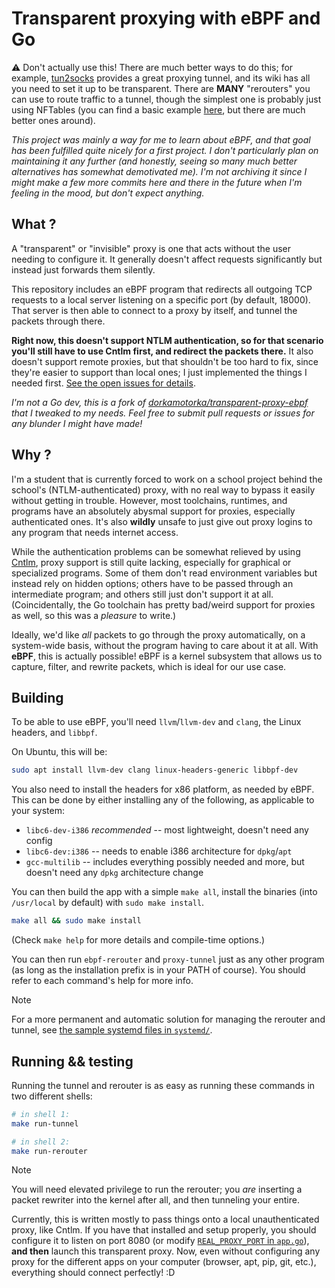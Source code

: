 # Transparent proxying with eBPF and Go

⚠️ Don't actually use this! There are much better ways to do this; for example,
[tun2socks](https://github.com/xjasonlyu/tun2socks) provides a great proxying
tunnel, and its wiki has all you need to set it up to be transparent. There are
**MANY** "rerouters" you can use to route traffic to a tunnel, though the
simplest one is probably just using NFTables (you can find a basic example
[here](https://gist.github.com/Blokyk/00b8a9283f770db7113ddad64adbe519), but
there are much better ones around).

*This project was mainly a way for me to learn about eBPF, and that goal has
been fulfilled quite nicely for a first project. I don't particularly plan
on maintaining it any further (and honestly, seeing so many much better
alternatives has somewhat demotivated me). I'm not archiving it since I might
make a few more commits here and there in the future when I'm feeling in the
mood, but don't expect anything.*

## What ?

A "transparent" or "invisible" proxy is one that acts without the user needing
to configure it. It generally doesn't affect requests significantly but instead
just forwards them silently.

This repository includes an eBPF program that redirects all outgoing TCP
requests to a local server listening on a specific port (by default,
18000). That server is then able to connect to a proxy by itself, and
tunnel the packets through there.

**Right now, this doesn't support NTLM authentication, so for that
scenario you'll still have to use Cntlm first, and redirect the packets
there.** It also doesn't support remote proxies, but that shouldn't be too
hard to fix, since they're easier to support than local ones; I just
implemented the things I needed first. [See the open issues for details](https://github.com/Blokyk/transparent-proxy-ebpf/issues).

*I'm not a Go dev, this is a fork of [dorkamotorka/transparent-proxy-ebpf](https://github.com/dorkamotorka/transparent-proxy-ebpf)
that I tweaked to my needs. Feel free to submit pull requests or issues
for any blunder I might have made!*

## Why ?

I'm a student that is currently forced to work on a school project
behind the school's (NTLM-authenticated) proxy, with no real way to
bypass it easily without getting in trouble. However, most toolchains,
runtimes, and programs have an absolutely abysmal support for proxies,
especially authenticated ones. It's also **wildly** unsafe to just
give out proxy logins to any program that needs internet access.

While the authentication problems can be somewhat relieved by using
[Cntlm](https://cntlm.sourceforge.net/), proxy support is still quite
lacking, especially for graphical or specialized programs. Some of them
don't read environment variables but instead rely on hidden options; others
have to be passed through an intermediate program; and others still just
don't support it at all. (Coincidentally, the Go toolchain has pretty
bad/weird support for proxies as well, so this was a *pleasure* to write.)

Ideally, we'd like *all* packets to go through the proxy automatically,
on a system-wide basis, without the program having to care about it at
all. With **eBPF**, this is actually possible! eBPF is a kernel subsystem
that allows us to capture, filter, and rewrite packets, which is ideal
for our use case.

## Building

To be able to use eBPF, you'll need `llvm`/`llvm-dev` and `clang`, the
Linux headers, and `libbpf`.

On Ubuntu, this will be:
```sh
sudo apt install llvm-dev clang linux-headers-generic libbpf-dev
```

You also need to install the headers for x86 platform, as needed by eBPF. This
can be done by either installing any of the following, as applicable to your
system:
- `libc6-dev-i386` *recommended* -- most lightweight, doesn't need any config
- `libc6-dev:i386` -- needs to enable i386 architecture for `dpkg`/`apt`
- `gcc-multilib` -- includes everything possibly needed and more, but doesn't
  need any `dpkg` architecture change

You can then build the app with a simple `make all`, install the binaries (into
`/usr/local` by default) with `sudo make install`.

```sh
make all && sudo make install
```

(Check `make help` for more details and compile-time options.)

You can then run `ebpf-rerouter` and `proxy-tunnel` just as any other program
(as long as the installation prefix is in your PATH of course). You should refer
to each command's help for more info.

> [!NOTE]
> For a more permanent and automatic solution for managing the
> rerouter and tunnel, see [the sample systemd files in `systemd/`](systemd/).

## Running && testing

Running the tunnel and rerouter is as easy as running these commands in two
different shells:
```sh
# in shell 1:
make run-tunnel

# in shell 2:
make run-rerouter
```

> [!NOTE]
> You will need elevated privilege to run the rerouter; you *are* inserting
> a packet rewriter into the kernel after all, and then tunneling your entire.

Currently, this is written mostly to pass things onto a local
unauthenticated proxy, like Cntlm. If you have that installed and setup properly,
you should configure it to listen on port 8080 (or modify
[`REAL_PROXY_PORT` in `app.go`](https://github.com/Blokyk/transparent-proxy-ebpf/blob/v0.1/main.go#L27)),
**and then** launch this transparent proxy. Now, even without configuring any
proxy for the different apps on your computer (browser, apt, pip, git, etc.),
everything should connect perfectly! :D

